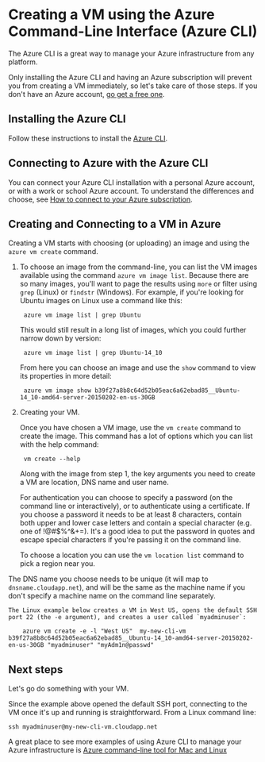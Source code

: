<properties
   pageTitle="How to Create an Azure Virtual Machine with the Azure CLI"
   description="This topic describes how to install the Azure CLI on any platform, how to use it to connect to your Azure account, and how to create a VM from the Azure CLI."
   services="virtual-machines"
   documentationCenter="virtual-machines"
   authors="squillace"
   manager="timlt"
   editor="tysonn"/>

<tags
   ms.service="virtual-machines"
   ms.devlang="na"
   ms.topic="article"
   ms.tgt_pltfrm="command-line-interface"
   ms.workload="infrastructure-services"
   ms.date="02/20/2015"
   ms.author="rasquill"/>

# Creating a VM using the Azure Command-Line Interface (Azure CLI)
The Azure CLI is a great way to manage your Azure infrastructure from any platform.

Only installing the Azure CLI and having an Azure subscription will prevent you from creating a VM immediately, so let's take care of those steps. If you don't have an Azure account, [go get a free one](http://azure.microsoft.com/pricing/free-trial/).

## Installing the Azure CLI

Follow these instructions to install the [Azure CLI](azure-cli.md#install).

## Connecting to Azure with the Azure CLI

You can connect your Azure CLI installation with a personal Azure account, or with a work or school Azure account. To understand the differences and choose, see [How to connect to your Azure subscription](azure-cli.md#configure).

## Creating and Connecting to a VM in Azure

Creating a VM starts with choosing (or uploading) an image and using the `azure vm create` command.

1. To choose an image from the command-line, you can list the VM images available using the command `azure vm image list`. Because there are so many images, you'll want to page the results using `more` or filter using `grep` (Linux) or `findstr` (Windows). For example, if you're looking for Ubuntu images on Linux use a command like this:

        azure vm image list | grep Ubuntu

    This would still result in a long list of images, which you could further narrow down by version:

        azure vm image list | grep Ubuntu-14_10

    From here you can choose an image and use the `show` command to view its properties in more detail:

        azure vm image show b39f27a8b8c64d52b05eac6a62ebad85__Ubuntu-14_10-amd64-server-20150202-en-us-30GB

2. Creating your VM.

    Once you have chosen a VM image, use the `vm create` command to create the image. This command has a lot of options which you can list with the help command:

        vm create --help

    Along with the image from step 1, the key arguments you need to create a VM are location, DNS name and user name.

    For authentication you can choose to specify a password (on the command line or interactively), or to authenticate using a certificate. If you choose a password it needs to be at least 8 characters, contain both upper and lower case letters and contain a special character (e.g. one of !@#$%^&+=). It's a good idea to put the password in quotes and escape special characters if you're passing it on the command line.

    To choose a location you can use the `vm location list` command to pick a region near you.

  The DNS name you choose needs to be unique (it will map to `dnsname.cloudapp.net`), and will be the same as the machine name if you don't specify a machine name on the command line separately.  

    The Linux example below creates a VM in West US, opens the default SSH port 22 (the -e argument), and creates a user called `myadminuser`:

        azure vm create -e -l "West US"  my-new-cli-vm b39f27a8b8c64d52b05eac6a62ebad85__Ubuntu-14_10-amd64-server-20150202-en-us-30GB "myadminuser" "myAdm1n@passwd"

## Next steps

Let's go do something with your VM.

Since the example above opened the default SSH port, connecting to the VM once it's up and running is straightforward. From a Linux command line:

    ssh myadminuser@my-new-cli-vm.cloudapp.net

A great place to see more examples of using Azure CLI to manage your Azure infrastructure is [Azure command-line tool for Mac and Linux](virtual-machines-command-line-tools.md)

<!--Image references-->
[5]: ./media/markdown-template-for-new-articles/octocats.png
